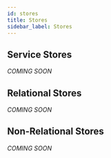 ```yaml
---
id: stores
title: Stores
sidebar_label: Stores
---
```

## Service Stores

_COMING SOON_

## Relational Stores

_COMING SOON_

## Non-Relational Stores

_COMING SOON_
